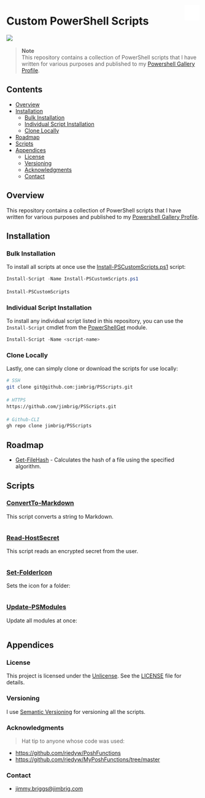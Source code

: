 <p>
    <img src="https://github.com/jimbrig/PSXLDevTools/blob/main/resources/images/powershellcore.png?raw=true" align="left" style="float:right" height="8%" width="8%">
    <h1>Custom PowerShell Scripts</h1>
    <a href="https://powershellgallery.com/profiles/jimbrig" target="_blank"><img src="https://img.shields.io/badge/PowerShell%20Gallery-jimbrig-blue" /></a>

> **Note**  
> This repository contains a collection of PowerShell scripts that I have written for various purposes and published to my [Powershell Gallery Profile](https://powershellgallery.com/profiles/jimbrig).
</p>

## Contents

- [Overview](#overview)
- [Installation](#installation)
  - [Bulk Installation](#bulk-installation)
  - [Individual Script Installation](#individual-script-installation)
  - [Clone Locally](#clone-locally)
- [Roadmap](#roadmap)
- [Scripts](#scripts)
- [Appendices](#appendices)
  - [License](#license)
  - [Versioning](#versioning)  
  - [Acknowledgments](#acknowledgments)
  - [Contact](#contact)

## Overview

This repository contains a collection of PowerShell scripts that I have written for various purposes and published 
to my [Powershell Gallery Profile](https://powershellgallery.com/profiles/jimbrig).

## Installation

### Bulk Installation

To install all scripts at once use the [Install-PSCustomScripts.ps1](Install-PSCustomScripts/Install-PSCustomScripts.ps1) script:

```powershell
Install-Script -Name Install-PSCustomScripts.ps1

Install-PSCustomScripts
```

### Individual Script Installation

To install any individual script listed in this repository, you can use the `Install-Script` cmdlet from the 
[PowerShellGet](https://docs.microsoft.com/en-us/powershell/gallery/overview) module.

```powershell
Install-Script -Name <script-name>
```

### Clone Locally

Lastly, one can simply clone or download the scripts for use locally:

```bash
# SSH
git clone git@github.com:jimbrig/PSScripts.git

# HTTPS
https://github.com/jimbrig/PSScripts.git

# Github-CLI
gh repo clone jimbrig/PSScripts
```

## Roadmap

- [Get-FileHash]() - Calculates the hash of a file using the specified algorithm.

## Scripts


### [ConvertTo-Markdown](./ConvertTo-Markdown/)

This script converts a string to Markdown.

```powershell

```

### [Read-HostSecret](Read-HostSecret) 

This script reads an encrypted secret from the user.

```powershell

```

### [Set-FolderIcon](Set-FolderIcon)

Sets the icon for a folder:

```powershell

```

### [Update-PSModules](Update-PSModules)

Update all modules at once:

```powershell

```

## Appendices

### License

This project is licensed under the [Unlicense](https://unlicense.org/). See the [LICENSE](LICENSE) file for details.

### Versioning

I use [Semantic Versioning](http://semver.org/) for versioning all the scripts.

### Acknowledgments

> Hat tip to anyone whose code was used:

- https://github.com/riedyw/PoshFunctions
- https://github.com/riedyw/MyPoshFunctions/tree/master

### Contact

- [jimmy.briggs@jimbrig.com](mailto:jimmy.briggs@jimbrig.com)


